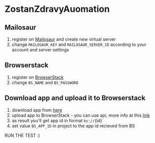 # ZostanZdravyAuomation

## Mailosaur
1. register on [Mailosaur](https://mailosaur.com/) and create new virtual server
2. change `MAILOSAUR_KEY` and `MAILOSAUR_SERVER_ID` according to your account and server settings

## Browserstack
1. register on [BrowserStack](browserstack.com)
2. change `BS_NAME` and `BS_PASSWORD`

## Download app and upload it to Browserstack
1. download app from [here](https://apkcombo.com/zosta%C5%88-zdrav%C3%BD/sk.marekgogol.zostanzdravy/)
2. upload app to BrowserStack - you can use api, more info at this [link](https://www.browserstack.com/app-live/rest-api)
3. as result you'll get app id in format `bs://`{id}`
4. set value `BS_APP_ID` in project to the app id recieved from BS

RUN THE TEST :)
